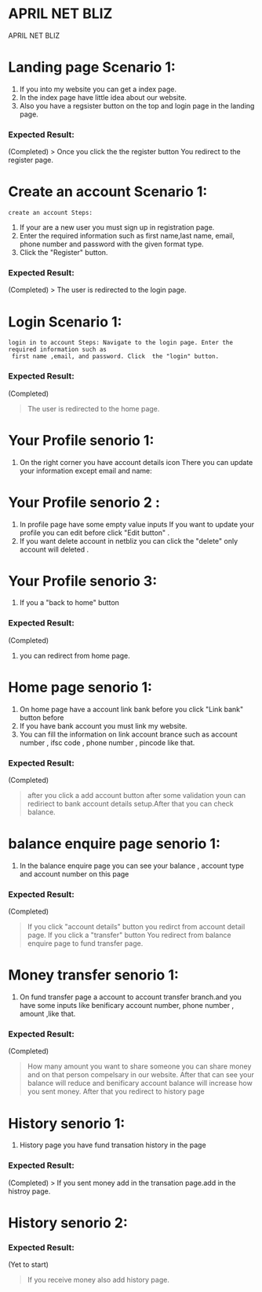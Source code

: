 # APRIL NET BLIZ
 APRIL NET BLIZ

<h1>Landing page Scenario 1:</h1>

   1. If you into my website you can get a index page.
   2. In the index page have little idea about our website. 
   3. Also you have a regsister button on the top and login page in  the landing page.
   <h3>Expected Result: </h3>(Completed)
   > Once you click the the register button You redirect to the register page.

   <h1>Create an account Scenario 1: </h1>

    create an account Steps: 
   1. If your are a new user you must sign up in registration page. 
   2. Enter the required information such as first  name,last name, email, 
      phone number and password with the given format type.
   3.  Click the "Register" button. 
   <h3>Expected Result: </h3> (Completed)
   > The user is redirected to the login page.

<h1>Login Scenario 1: </h1>

    login in to account Steps: Navigate to the login page. Enter the required information such as
     first name ,email, and password. Click  the "login" button. 
 <h3>Expected Result:</h3> (Completed)

  >  The user is redirected to the home page.

<h1>Your Profile senorio 1:</h1>

   1. On the right corner you have account details icon There you can update your information except email and name:

<h1> Your Profile senorio 2 :</h1>

   1.  In profile page have some empty value inputs If you want to update your profile you can edit before click "Edit button" .
   2.  If you want delete account in netbliz you can click the "delete"  only account will deleted . 

<h1>Your Profile senorio 3:</h1>

   1. If you a "back to home" button

<h3>Expected Result: </h3> (Completed)
 
  1.  you can redirect from home page. 

<h1>Home page senorio 1:</h1>

   1. On home page have a  account link bank before you click "Link bank" button before
   2.  If you have bank account you must link my website.
   3. You can fill the information on link account brance such as 
      account number , ifsc code , phone number , pincode like that.
<h3>Expected Result: </h3> (Completed)

   > after you click a add account button after some validation youn can rediriect to bank account details setup.After that you can check balance.

<h1>balance enquire page senorio 1:</h1>

   1. In the balance enquire page you can see your balance , account type and account number on this page 

<h3>Expected Result: </h3> (Completed)

  >  If you click "account details" button you redirct from account detail page.
   > If you click a "transfer" button You redirect from balance enquire page to fund transfer page.

<h1>Money transfer senorio 1:</h1>

   1. On fund transfer page a account to account transfer branch.and you have some inputs like benificary
      account number, phone number , amount ,like that.
<h3>Expected Result: </h3>  (Completed)

   > How many amount you want to share someone you can share money and on that person compelsary in our website.
   > After that can see your balance will reduce and benificary account balance will increase how you sent money.
   >After that you redirect to history page

<h1>History senorio 1:</h1>

   1. History page you have fund transation history in the page 
<h3>Expected Result: </h3> (Completed)
> If you sent money add in the transation page.add in the histroy page.
<h1>History senorio 2:</h1>

<h3>Expected Result: </h3> (Yet to start)

   > If you receive money also add history page.